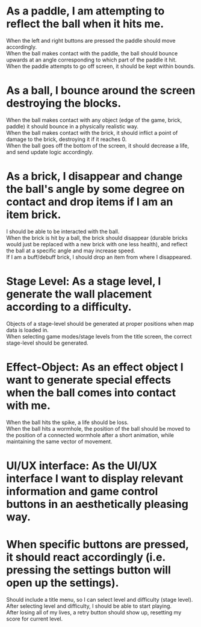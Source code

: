 # As a paddle, I am attempting to reflect the ball when it hits me.  
When the left and right buttons are pressed the paddle should move accordingly.  
When the ball makes contact with the paddle, the ball should bounce upwards at an angle corresponding to which part of the paddle it hit.  
When the paddle attempts to go off screen, it should be kept within bounds.  


# As a ball, I bounce around the screen destroying the blocks.  
When the ball makes contact with any object (edge of the game, brick, paddle) it should bounce in a physically realistic way.  
When the ball makes contact with the brick, it should inflict a point of damage to the brick, destroying it if it reaches 0.  
When the ball goes off the bottom of the screen, it should decrease a life, and send update logic accordingly.  

# As a brick, I disappear and change the ball's angle by some degree on contact and drop items if I am an item brick.  
I should be able to be interacted with the ball.  
When the brick is hit by a ball, the brick should disappear (durable bricks would just be replaced with a new brick with one less health), and reflect the ball at a specific angle and may increase speed.  
If I am a buff/debuff brick, I should drop an item from where I disappeared.  

# Stage Level: As a stage level, I generate the wall placement according to a difficulty.  
Objects of a stage-level should be generated at proper positions when map data is loaded in.  
When selecting game modes/stage levels from the title screen, the correct stage-level should be generated.  

# Effect-Object: As an effect object I want to generate special effects when the ball comes into contact with me.  
When the ball hits the spike, a life should be loss.  
When the ball hits a wormhole, the position of the ball should be moved to the position of a connected wormhole after a short animation, while maintaining the same vector of movement.  

# UI/UX interface: As the UI/UX interface I want to display relevant information and game control buttons in an aesthetically pleasing way.  
# When specific buttons are pressed, it should react accordingly (i.e. pressing the settings button will open up the settings).  
Should include a title menu, so I can select level and difficulty (stage level).  
After selecting level and difficulty, I should be able to start playing.  
After losing all of my lives, a retry button should show up, resetting my score for current level.  

